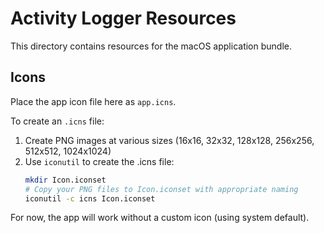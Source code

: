 # Activity Logger Resources

This directory contains resources for the macOS application bundle.

## Icons

Place the app icon file here as `app.icns`.

To create an `.icns` file:

1. Create PNG images at various sizes (16x16, 32x32, 128x128, 256x256, 512x512, 1024x1024)
2. Use `iconutil` to create the .icns file:
   ```bash
   mkdir Icon.iconset
   # Copy your PNG files to Icon.iconset with appropriate naming
   iconutil -c icns Icon.iconset
   ```

For now, the app will work without a custom icon (using system default).
